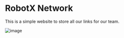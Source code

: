# RobotX Network
This is a simple website to store all our links for our team.

![image](https://github.com/robotx-school/RobotXNetwork/assets/55328925/25b35259-0099-4682-94f9-b6405e9d4256)
